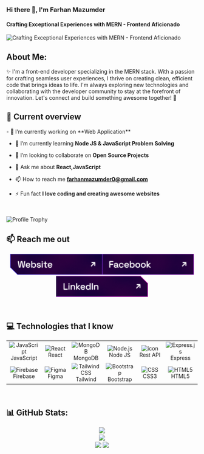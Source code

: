 ### Hi there 👋, I'm Farhan Mazumder

#### Crafting Exceptional Experiences with MERN - Frontend Aficionado

![Crafting Exceptional Experiences with MERN - Frontend Aficionado](https://i.postimg.cc/HLbYYjy8/68747470733a2f2f63646e2e6472696262626c652e636f6d2f75736572732f313136323037372f73637265656e73686f7473.gif)

## **About Me:**

✨ I'm a front-end developer specializing in the MERN stack. With a passion for crafting seamless user experiences, I thrive on creating clean, efficient code that brings ideas to life. I'm always exploring new technologies and collaborating with the developer community to stay at the forefront of innovation. Let's connect and build something awesome together! 🚀

<h2 align="left">👀 Current overview</h2>
- 🔭 I’m currently working on **Web Application**

- 🌱 I’m currently learning **Node JS & JavaScript Problem Solving**

- 👯 I’m looking to collaborate on **Open Source Projects**

- 💬 Ask me about **React,JavaScript**

- 📫 How to reach me **farhanmazumder0@gmail.com**

- ⚡ Fun fact **I love coding and creating awesome websites**
<!--
- 🌱 I’m currently learning MERN
- 🤔 I’m looking for help with web development
- 💬 Ask me about Javascript
- 📫 How to reach me: farhanmazumder0@gmail.com -->
</br>
<!-- <h2 align="left">Connect with me:</h2>
<p align="left">

<a href="https://linkedin.com/in/farhan-mazumder/" target="blank"><img align="center" src="https://raw.githubusercontent.com/rahuldkjain/github-profile-readme-generator/master/src/images/icons/Social/linked-in-alt.svg" alt="farhan-mazumder" height="30" width="40" /></a><a href="https://twitter.com/bytefarhan" target="blank"><img align="center" src="https://raw.githubusercontent.com/rahuldkjain/github-profile-readme-generator/master/src/images/icons/Social/twitter.svg" alt="bytefarhan" height="30" width="40" /></a>
<a href="https://www.fb.com/bytefarhan/" target="blank"><img align="center" src="https://raw.githubusercontent.com/rahuldkjain/github-profile-readme-generator/master/src/images/icons/Social/facebook.svg" alt="bytefarhan" height="30" width="40" /></a>
<a href="https://instagram.com/bytefarhan" target="blank"><img align="center" src="https://raw.githubusercontent.com/rahuldkjain/github-profile-readme-generator/master/src/images/icons/Social/instagram.svg" alt="bytefarhan" height="30" width="40" /></a>

</p> -->

<!-- [![trophy](https://github-profile-trophy.vercel.app/?username=bytefarhan&theme=onedark)](https://github.com/ryo-ma/github-profile-trophy) -->

![Profile Trophy](https://github-profile-trophy.vercel.app/?username=bytefarhan&theme=onestar)

<!-- ## 📊 Current Stats

<br />
<p align="center">
  <img width="60%" src="https://github-readme-streak-stats.herokuapp.com?user=bytefarhan&theme=react&hide_border=true&background=0D1117&stroke=0D1117&fire=FF1CF7&sideLabels=00F0FF&currStreakNum=FF1CF7&ring=FF1CF7&currStreakLabel=FF1CF7&sideNums=00F0FF" />
</p> -->

## :mailbox: Reach me out

**_<p align="center"> [<img height="55" src="./images/icons/website.png">](https://bytefarhan.web.app/)[<img height="55" src="./images/icons/facebook.png">](https://www.facebook.com/bytefarhan)[<img height="55" src="./images/icons/linkedin.png">](https://www.linkedin.com/in/farhan-mazumder) </p>_**

<br/>

## :computer: Technologies that I know

<table align="center">
  <tr>
    <!-- <td align="center" width="96">
        <img src="https://skillicons.dev/icons?i=ts" alt="TypeScript" width="60" height="60" />
      <br>TypeScript
    </td> -->
     <td align="center" width="96">
        <img src="https://skillicons.dev/icons?i=js" alt="JavaScript" width="60" height="60" />
      <br>JavaScript
    </td>
      <td align="center" width="96">
        <img src="https://skillicons.dev/icons?i=react" alt="React" width="60" height="60" />
      <br>React
    </td>
    <td align="center" width="96">
        <img src="https://skillicons.dev/icons?i=mongodb" alt="MongoDB" width="60" height="60" />
      <br>MongoDB
    </td>
    <td align="center" width="96">
        <img src="https://skillicons.dev/icons?i=nodejs" alt="Node.js" width="60" height="60" />
      <br>Node JS
    </td>
    <td align="center" width="96">
      <img src="https://techstack-generator.vercel.app/restapi-icon.svg" alt="icon" width="60" height="60" />
      <br>Rest API
    </td>
    <!-- <td align="center" width="96">
        <img src="https://skillicons.dev/icons?i=nextjs" alt="Next.js" width="60" height="60" />
      <br>Next.js
    </td> -->
     <!-- <td align="center" width="96">
        <img src="https://skillicons.dev/icons?i=postgresql" width="60" height="60" alt="PostgreSQL" />
      <br>PostgreSQL
    </td> -->
    <td align="center" width="96">
        <img src="https://skillicons.dev/icons?i=express" alt="Express.js" width="60" height="60" />
      <br>Express 
    </td>
   <!-- <td align="center" width="96">
        <img src="./images/icons/shadcnui.png" alt="shadcn/ui logo" width="60" height="60" />
      <br>shadcn/ui
   </td> -->
  </tr>
  <tr>
   <!-- <td align="center" width="96">
        <img src="https://skillicons.dev/icons?i=react" alt="React" width="60" height="60" />
      <br>React
    </td> -->
   <!-- <td align="center" width="96">
        <img src="https://skillicons.dev/icons?i=redux" alt="Redux" width="60" height="60" />
      <br>Redux
    </td> -->
    <td align="center" width="96">
        <img src="https://skillicons.dev/icons?i=firebase" width="60" height="60" alt="Firebase" />
      <br>Firebase
    </td>
    <td align="center" width="96">
        <img src="https://skillicons.dev/icons?i=figma" width="60" height="60" alt="Figma" />
      <br>Figma
    </td>
    <td align="center" width="96">
        <img src="https://skillicons.dev/icons?i=tailwindcss" alt="Tailwind CSS" width="60" height="60" />
      <br>Tailwind
    </td>
      <td align="center" width="96">
        <img src="https://skillicons.dev/icons?i=bootstrap" width="60" height="60" alt="Bootstrap" />
      <br>Bootstrap
    </td>
    <!-- <td align="center" width="96">
        <img src="https://skillicons.dev/icons?i=scss" width="60" height="60" alt="CSS" />
      <br>Sass
    </td> -->
    <td align="center" width="96">
        <img src="https://skillicons.dev/icons?i=css" width="60" height="60" alt="CSS" />
      <br>CSS3
    </td>
    <td align="center" width="96">
        <img src="https://skillicons.dev/icons?i=html" width="60" height="60" alt="HTML5" />
      <br>HTML5
    </td>
  </tr>
</table>
</br>

## 📊 GitHub Stats:

<div align="center">
    <img src="https://github-profile-summary-cards.vercel.app/api/cards/profile-details?username=bytefarhan&theme=midnight_purple"/><br/>
    <img src="https://github-readme-streak-stats.herokuapp.com?user=bytefarhan&theme=midnight-purple&hide_border=true&date_format=j%20M%5B%20Y%5D&card_width=700"/><br/>
    <img src="https://github-profile-summary-cards.vercel.app/api/cards/stats?username=bytefarhan&theme=midnight_purple"/>
    <img src="https://github-profile-summary-cards.vercel.app/api/cards/repos-per-language?username=bytefarhan&theme=midnight_purple"/>
</div>

<!-- ![](http://github-profile-summary-cards.vercel.app/api/cards/profile-details?username=Ashik-Himel&theme=midnight_purple)<br/>
![](https://github-readme-streak-stats.herokuapp.com?user=Ashik-Himel&theme=midnight-purple&hide_border=true&date_format=j%20M%5B%20Y%5D&card_width=700)<br/>
![](http://github-profile-summary-cards.vercel.app/api/cards/stats?username=Ashik-Himel&theme=midnight_purple)
![](http://github-profile-summary-cards.vercel.app/api/cards/repos-per-language?username=Ashik-Himel&theme=midnight_purple)

![](https://github-profile-summary-cards.vercel.app/api/cards/profile-details?username=bytefarhan&theme=midnight_purple)<br/>
![](https://github-readme-streak-stats.herokuapp.com?user=bytefarhan&theme=midnight-purple&hide_border=true&date_format=j%20M%5B%20Y%5D&card_width=700)<br/>
![](https://github-profile-summary-cards.vercel.app/api/cards/stats?username=bytefarhan&theme=midnight_purple)
![](https://github-profile-summary-cards.vercel.app/api/cards/repos-per-language?username=bytefarhan&theme=midnight_purple) -->
